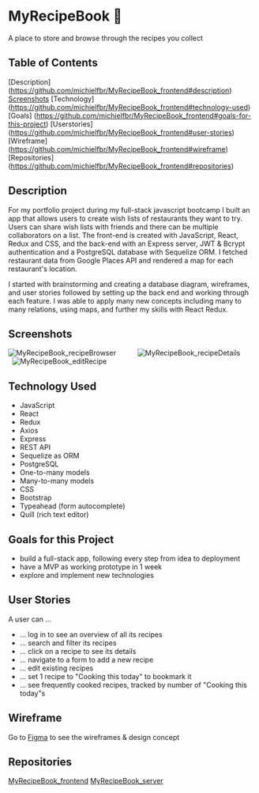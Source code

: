 # MyRecipeBook :stew:

A place to store and browse through the recipes you collect

## Table of Contents

 [Description] (https://github.com/michielfbr/MyRecipeBook_frontend#description)
 [Screenshots](https://github.com/michielfbr/MyRecipeBook_frontend#screenshots)
 [Technology] (https://github.com/michielfbr/MyRecipeBook_frontend#technology-used)
 [Goals] (https://github.com/michielfbr/MyRecipeBook_frontend#goals-for-this-project)
 [Userstories] (https://github.com/michielfbr/MyRecipeBook_frontend#user-stories)
 [Wireframe] (https://github.com/michielfbr/MyRecipeBook_frontend#wireframe)
 [Repositories] (https://github.com/michielfbr/MyRecipeBook_frontend#repositories)

## Description

For my portfolio project during my full-stack javascript bootcamp I built an app that allows users to create wish lists of restaurants they want to try. Users can share wish lists with friends and there can be multiple collaborators on a list. The front-end is created with JavaScript, React, Redux and CSS, and the back-end with an Express server, JWT & Bcrypt authentication and a PostgreSQL database with Sequelize ORM. I fetched restaurant data from Google Places API and rendered a map for each restaurant's location.

I started with brainstorming and creating a database diagram, wireframes, and user stories followed by setting up the back end and working through each feature. I was able to apply many new concepts including many to many relations, using maps, and further my skills with React Redux.

## Screenshots

![MyRecipeBook_recipeBrowser](https://www.michielbrongers.nl/files/MyRecipeBook/MyRecipeBook_recipeBrowser.png)
&nbsp; &nbsp; &nbsp; &nbsp; &nbsp;
![MyRecipeBook_recipeDetails](https://www.michielbrongers.nl/files/MyRecipeBook/MyRecipeBook_recipeDetails.png)
&nbsp; &nbsp; &nbsp; &nbsp; &nbsp;
![MyRecipeBook_editRecipe](https://www.michielbrongers.nl/files/MyRecipeBook/MyRecipeBook_editRecipe.png)

## Technology Used

- JavaScript
- React
- Redux
- Axios
- Express
- REST API
- Sequelize as ORM
- PostgreSQL
- One-to-many models
- Many-to-many models
- CSS
- Bootstrap
- Typeahead (form autocomplete)
- Quill (rich text editor)

## Goals for this Project

- build a full-stack app, following every step from idea to deployment
- have a MVP as working prototype in 1 week
- explore and implement new technologies

## User Stories

A user can ...

- ... log in to see an overview of all its recipes
- ... search and filter its recipes
- ... click on a recipe to see its details
- ... navigate to a form to add a new recipe
- ... edit existing recipes
- ... set 1 recipe to "Cooking this today" to bookmark it
- ... see frequently cooked recipes, tracked by number of "Cooking this today"s

## Wireframe

Go to [Figma](https://www.figma.com/file/sWsPpwSuUDY75SikKpJLNP/MyRecipeBook?node-id=0%3A1) to see the wireframes & design concept

## Repositories

[MyRecipeBook_frontend](https://github.com/michielfbr/MyRecipeBook_frontend) [MyRecipeBook_server](https://github.com/michielfbr/MyRecipeBook_server)
